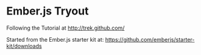 # Ember.js Tryout

Following the Tutorial at http://trek.github.com/

Started from the Ember.js starter kit at: <https://github.com/emberjs/starter-kit/downloads>
